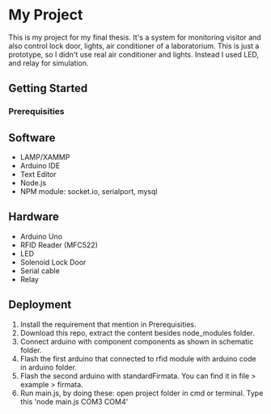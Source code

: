 # My Project

This is my project for my final thesis. It's a system for monitoring visitor and also control lock door, lights, air conditioner of a laboratorium. This is just a prototype, so I didn't use real air conditioner and lights. Instead I used LED, and relay for simulation.

## Getting Started

### Prerequisities

## Software
* LAMP/XAMMP
* Arduino IDE
* Text Editor
* Node.js
* NPM module: socket.io, serialport, mysql

## Hardware
* Arduino Uno
* RFID Reader (MFC522)
* LED
* Solenoid Lock Door
* Serial cable
* Relay

## Deployment
1. Install the requirement that mention in Prerequisities.
2. Download this repo, extract the content besides node_modules folder.
3. Connect arduino with component components as shown in schematic folder.
4. Flash the first arduino that connected to rfid module with arduino code in arduino folder.
5. Flash the second arduino with standardFirmata. You can find it in file > example > firmata.
6. Run main.js, by doing these: open project folder in cmd or terminal.
   Type this 'node main.js COM3 COM4'

